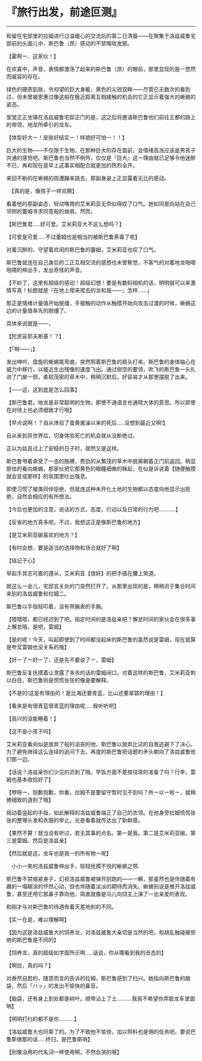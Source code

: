 # 『旅行出发，前途叵测』

------

和留在宅邸里的拉姆进行过温暖心的交流后的第二日清晨――在聚集于洛兹威鲁宅邸前的头面儿中，斯巴鲁（昂）感动的不禁喉咙发颤。

【霍啊ー、这家伙！】

在欢喜中，声音，表情都激荡了起来的斯巴鲁（昂）的眼前，那里显现的是一悠然而威容的存在。

绿色的硬质肌肤，令仰望的巨大身躯，黄色的尖锐双眸――尽管已无数次的看到过，但未曾被恩惠过像这般在极近距离互相接触的机会的它正显示着强大的蜥蜴的姿态。

堂堂正正坐镇在洛兹威鲁宅邸正门的是，这之后将邀请斯巴鲁他们前往王都的路上的带领，地龙所牵引的龙车。

【体型好大ー！皮肤好结实ー！样貌好可怕ー！！】

巨大的生物――不仅限于生物，在那种巨大的存在面前，会情绪高涨应该是男孩子共通的感觉吧。斯巴鲁也当然不例外，仅仅是『巨大』这一理由就已足够令他迷醉不已，再和现在是早上这事实相配合就更加的热烈全开。

来回不断的在蜥蜴的周遭蹦来跳去，那副身姿上正显露着无比的感动。

　【真的是，像孩子一样欢腾】

看着他的那副姿态，轻动嘴唇的艾米莉亚无奈似得叹了口气。她如同是向站在自己邻侧的蕾姆寻求同意般的耸肩。然而，

【斯巴鲁君.....好可爱。艾米莉亚大不这么想吗？】

【可爱是可爱.....不过蕾姆也是相当的被斯巴鲁荼毒了呢】

对着沉醉的，守望着欢闹的斯巴鲁的蕾姆，艾米莉亚也叹了口气。

斯巴鲁就连在自己身后的二正互相交流的感想也未曾察觉，不客气的对着地龙啪嗒啪嗒的伸出手，发出奇怪的声音。

【不妙了，这里有超级的感动！超级幻想！要是有数码相机的话，明明就可以来激情写真！标题就是『在地上爬来爬去的龙和我――』怎样……」

那正是情绪计量值开始脱缰，手接触的动作从触摸开始向攻击过渡的时候，蜥蜴这边的计量值率先的脱缰了。

具体来说就是――，

【陀思妥耶夫斯基！？】

【「啊――」】

发出呻吟，盘旋的蜥蜴尾弯曲，突然照着斯巴鲁的肩头打来。斯巴鲁的身体轴心在威力中移行，以接近生出残像的速度飞出。通过侧空的要领，吹飞的斯巴鲁一头扎进了门扉一侧，柔软茂密的草木中，稍稍沉默后，好容易才从那里摆脱了出来。

【――这，这到底是怎么回事】

【斯巴鲁君。地龙是非常聪明的生物，即使不通语言也通晓大体的意思。所以即使在对待上也必须细致才行哦】

【早点说啊！？自从体验了蛋黄酱澡以来的死后.....没想到最近又啊!】

自从来到异世界后，切身体验死亡的机会就从没断绝过。

正以为姑且过上了安稳的日子时，居然又是这样。

斯巴鲁甩着承受了一击的胳膊，费劲的从繁茂的草木中脱离朝着正门前返回。稍显胆怯的看向蜥蜴，那家伙把它那黄色的眼瞳细微的眯起，在似是诉说着【随便触摸就会变成那样】的氛围里吐出强息。

即使习惯了被类同伴拒绝，但就连这种未开化土地的生物都以态度向他显示出拒绝，自然会相应的有所想法。

【今后也更加的注意，说话的方式，态度，行动以及日常的行为吧...........】

【反省的地方真多呢。不过，我想这正是像斯巴鲁的地方】

【是艾米莉亚碳喜欢的地方？】

【有时会想，要是适当的选择物和场合就好了啊】

【铭记于心】

举起手其志可嘉的遵从，艾米莉亚【很好】的把手插在腰上笑道。

就这么一会儿，宅邸玄关处的门突然打开了。从那里出现的是，稍稍迟于集合时间来到的洛兹威鲁和拉姆二。

斯巴鲁以手指轻叩着，没有带腕表的手腕。

【喂喂喂，都已经迟到了吧。指定时间的是洛兹亲吧？懈怠时间的家伙会在很多事上懈怠哦，是吧，雷姆】

【是的呢！今天，叫起即使到了时间都没起床的斯巴鲁的虽然说是雷姆，现在就算是夸奖雷姆也没关系的哦】

【好ー了ー好ー了，还是先不要说了ー，雷姆】

斯巴鲁反复抚摸着让泄露了多余的话的雷姆闭口。对着这样的斯巴鲁，艾米莉亚刺以白目，斯巴鲁则是慌慌张张的像是要解释。

【不是的!这是有理由的！是比海还要青蓝，比山还要翠碧的理由！】

【看来是有很青蓝很青蓝的理由呢.....我听听吧】

【高兴的没能睡着！】

【这不是小孩子吗】

艾米莉亚看向似是放弃了般的沮丧的他，斯巴鲁以放弃比试的自我逃避下了决心。为了避免继续这么连续的追问下去，再度的斯巴鲁把话题的矛头朝向了洛兹威鲁他们那一边。

【话说？洛兹亲你们少见的迟到了哦。早饭方面不是按往常的准备了吗？行李，雷姆也基本收拾好了】

【咿呀ー，抱歉抱歉。你看，拉姆不是要留守暂时见不到吗？所ー以ー啦ー，就稍微细致的道别了哦】

摇动着竖起的手指，如此解释的洛兹威鲁端正了自己的衣领。在他身旁拉姆慌慌张张的整理头发和衣服的举止，光是看着就传达出了新鲜感。

【果然不算！就当没有听过，若无其事的点名。第一是我。第二是艾米莉亚碳。第三是雷姆。然后是洛兹亲】

【然后就是这。龙车也是我ー的所有物ー呢】

　小小一笑的洛兹威鲁伸出手，轻轻抚摸不悦的蜥蜴之颚.

斯巴鲁不禁缩紧身子，幻视洛兹威鲁被弹开刮跑的――一瞬，那虽然也是伴随着有趣的一塌糊涂的怦然心动，但也伴随着淡淡的期待而消失。蜥蜴别说是推开洛兹威鲁，甚至还用它那鼻子靠向他，简直就像是马儿向饲主上演了一出亲爱的表现。

和刚才与对斯巴鲁的待遇有着天差地别的不同。

【实ー在是，难以理解啊】

【因为这是洛兹威鲁大的饲养龙，对洛兹威鲁大亲切是当然的吧。和胡乱触碰被拒绝的斯巴鲁是不同的】

【饲养龙，真的超级如字面所示啊.....话说，你从哪看到我的丑态的】

【啊拉，真的吗？】

对泰然自若的，随意而言的告诉的拉姆，斯巴鲁感到了扫兴。她指向斯巴鲁的脑袋，然后「ハッ」的发出不愉快的鼻音。

【脑袋，还有身上到处都是树叶。顺带沾上了土..........我真不希望你弄脏龙车里面呐】

【明明打扫的都不是你..........】

【洛兹威鲁大也同乘了的。为了不致他不愉快，加以照料也是佣的任务吧。要说巴鲁斯做那的话.....终归，是巴鲁斯呐】

【别像没用的代名词一样使用啊，不然会哭的哦】


